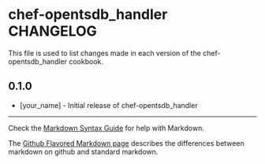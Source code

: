 chef-opentsdb_handler CHANGELOG
===============================

This file is used to list changes made in each version of the chef-opentsdb_handler cookbook.

0.1.0
-----
- [your_name] - Initial release of chef-opentsdb_handler

- - -
Check the [Markdown Syntax Guide](http://daringfireball.net/projects/markdown/syntax) for help with Markdown.

The [Github Flavored Markdown page](http://github.github.com/github-flavored-markdown/) describes the differences between markdown on github and standard markdown.
